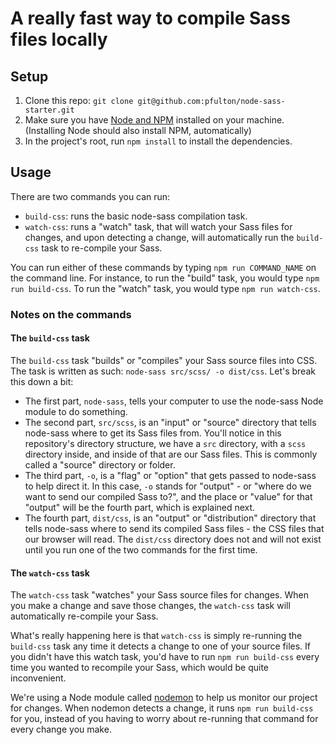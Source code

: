 # A really fast way to compile Sass files locally

## Setup
1. Clone this repo: `git clone git@github.com:pfulton/node-sass-starter.git`
2. Make sure you have [Node and NPM](https://nodejs.org/en/) installed on your machine. (Installing Node should also install NPM, automatically)
3. In the project's root, run `npm install` to install the dependencies.

## Usage
There are two commands you can run:
  * `build-css`: runs the basic node-sass compilation task.
  * `watch-css`: runs a "watch" task, that will watch your Sass files for changes, and upon detecting a change, will automatically run the `build-css` task to re-compile your Sass.

You can run either of these commands by typing `npm run COMMAND_NAME` on the command line. For instance, to run the "build" task, you would type `npm run build-css`. To run the "watch" task, you would type `npm run watch-css`.

### Notes on the commands
#### The `build-css` task
The `build-css` task "builds" or "compiles" your Sass source files into CSS. The task is written as such: `node-sass src/scss/ -o dist/css`. Let's break this down a bit:
  * The first part, `node-sass`, tells your computer to use the node-sass Node module to do something.
  * The second part, `src/scss`, is an "input" or "source" directory that tells node-sass where to get its Sass files from. You'll notice in this repository's directory structure, we have a `src` directory, with a `scss` directory inside, and inside of that are our Sass files. This is commonly called a "source" directory or folder.
  * The third part, `-o`, is a "flag" or "option" that gets passed to node-sass to help direct it. In this case, `-o` stands for "output" - or "where do we want to send our compiled Sass to?", and the place or "value" for that "output" will be the fourth part, which is explained next.
  * The fourth part, `dist/css`, is an "output" or "distribution" directory that tells node-sass where to send its compiled Sass files - the CSS files that our browser will read. The `dist/css` directory does not and will not exist until you run one of the two commands for the first time.

#### The `watch-css` task
The `watch-css` task "watches" your Sass source files for changes. When you make a change and save those changes, the `watch-css` task will automatically re-compile your Sass.

What's really happening here is that `watch-css` is simply re-running the `build-css` task any time it detects a change to one of your source files. If you didn't have this watch task, you'd have to run `npm run build-css` every time you wanted to recompile your Sass, which would be quite inconvenient.

We're using a Node module called [nodemon](https://github.com/remy/nodemon) to help us monitor our project for changes. When nodemon detects a change, it runs `npm run build-css` for you, instead of you having to worry about re-running that command for every change you make.
